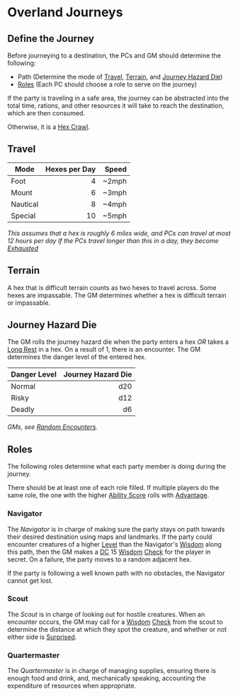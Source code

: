# Overland Journeys

## Define the Journey

Before journeying to a destination, the PCs and GM should determine the following:

- Path (Determine the mode of [Travel](Overland%20Journeys.md#Travel), [Terrain](Overland%20Journeys.md#Terrain), and [Journey Hazard Die](Overland%20Journeys.md#Journey%20Hazard%20Die))
- [Roles](Overland%20Journeys.md#Roles) (Each PC should choose a role to serve on the journey)

If the party is traveling in a safe area, the journey can be abstracted into the total time, rations, and other resources it will take to reach the destination, which are then consumed.

Otherwise, it is a [Hex Crawl](Hex%20Crawl.md).

## Travel

| Mode     | Hexes per Day | Speed |
| -------- | ------------: | ----: |
| Foot     |             4 | ~2mph |
| Mount    |             6 | ~3mph |
| Nautical |             8 | ~4mph |
| Special  |            10 | ~5mph |

*This assumes that a hex is roughly 6 miles wide, and PCs can travel at most 12 hours per day*
*If the PCs travel longer than this in a day, they become [Exhausted](../Conditions/Exhausted.md)*

## Terrain

A hex that is difficult terrain counts as two hexes to travel across. Some hexes are impassable. The GM determines whether a hex is difficult terrain or impassable.

## Journey Hazard Die

The GM rolls the journey hazard die when the party enters a hex *OR* takes a [Long Rest](../Core%20Procedures/Resting.md#Long%20Rest) in a hex. On a result of 1, there is an encounter. The GM determines the danger level of the entered hex.

| Danger Level | Journey Hazard Die |
| ------------ | -----------------: |
| Normal       |                d20 |
| Risky        |                d12 |
| Deadly       |                 d6 |

*GMs, see [Random Encounters](../../Resources%20for%20GMs/Encounters/Random%20Encounters.md).*

## Roles

The following roles determine what each party member is doing during the journey.

There should be at least one of each role filled. If multiple players do the same role, the one with the higher [Ability Score](../../Player%20Characters/The%20Ability%20Scores/Ability%20Scores.md) rolls with [Advantage](../Die%20Rolling%20Mechanics/Advantage.md).

### Navigator

The *Navigator* is in charge of making sure the party stays on path towards their desired destination using maps and landmarks. If the party could encounter creatures of a higher [Level](../../Player%20Characters/Progression/Level.md) than the Navigator's [Wisdom](../../Player%20Characters/The%20Ability%20Scores/Wisdom.md) along this path, then the GM makes a [DC](../Core%20Procedures/DC.md) 15 [Wisdom](../../Player%20Characters/The%20Ability%20Scores/Wisdom.md) [Check](../Core%20Procedures/Check.md) for the player in secret. On a failure, the party moves to a random adjacent hex.

If the party is following a well known path with no obstacles, the Navigator cannot get lost.

### Scout

The *Scout* is in charge of looking out for hostile creatures. When an encounter occurs, the GM may call for a [Wisdom](../../Player%20Characters/The%20Ability%20Scores/Wisdom.md) [Check](../Core%20Procedures/Check.md) from the scout to determine the distance at which they spot the creature, and whether or not either side is [Surprised](../Conditions/Surprised.md).

### Quartermaster

The *Quartermaster* is in charge of managing supplies, ensuring there is enough food and drink, and, mechanically speaking, accounting the expenditure of resources when appropriate.
